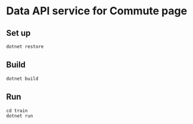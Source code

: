 # Data API service for Commute page

Set up
---
```
dotnet restore
```

Build
---
```
dotnet build
```

Run
---
```
cd train
dotnet run
```